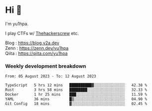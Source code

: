 # Hi 👋

I'm yu1hpa.

I play CTFs w/ [Thehackerscrew](https://www.thehackerscrew.team/) etc.

Blog : https://blog.y2a.dev  
Zenn : https://zenn.dev/yu1hpa  
Qiita : https://qiita.com/yu1hpa  

### Weekly development breakdown

<!--START_SECTION:waka-->

```txt
From: 05 August 2023 - To: 12 August 2023

TypeScript   5 hrs 12 mins   ██████████▓░░░░░░░░░░░░░░   42.38 %
Rust         3 hrs 58 mins   ████████░░░░░░░░░░░░░░░░░   32.33 %
Docker       1 hr 25 mins    ███░░░░░░░░░░░░░░░░░░░░░░   11.59 %
YAML         36 mins         █▒░░░░░░░░░░░░░░░░░░░░░░░   04.90 %
Git Config   18 mins         ▓░░░░░░░░░░░░░░░░░░░░░░░░   02.45 %
```

<!--END_SECTION:waka-->

